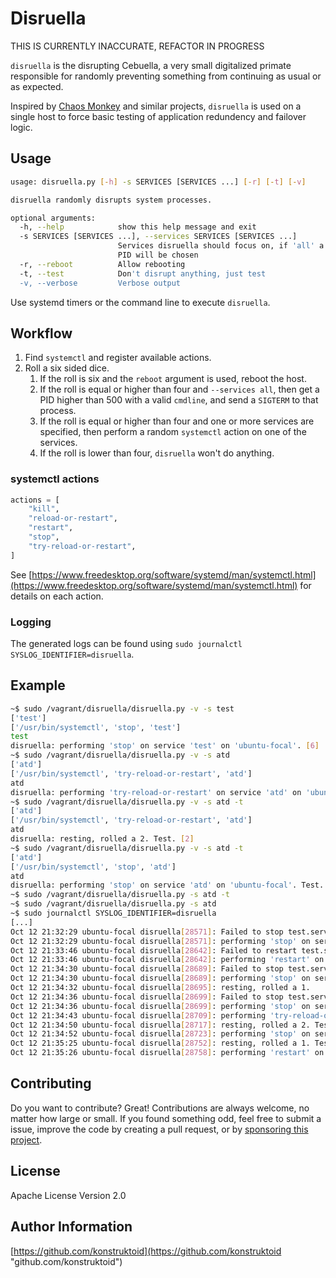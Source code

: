 # Disruella

THIS IS CURRENTLY INACCURATE, REFACTOR IN PROGRESS

`disruella` is the disrupting Cebuella, a very small digitalized primate
responsible for randomly preventing something from continuing as usual
or as expected.

Inspired by [Chaos Monkey](https://github.com/netflix/chaosmonkey) and
similar projects, `disruella` is used on a single host to force basic
testing of application redundency and failover logic.

## Usage

```sh
usage: disruella.py [-h] -s SERVICES [SERVICES ...] [-r] [-t] [-v]

disruella randomly disrupts system processes.

optional arguments:
  -h, --help            show this help message and exit
  -s SERVICES [SERVICES ...], --services SERVICES [SERVICES ...]
                        Services disruella should focus on, if 'all' a random
                        PID will be chosen
  -r, --reboot          Allow rebooting
  -t, --test            Don't disrupt anything, just test
  -v, --verbose         Verbose output
```

Use systemd timers or the command line to execute `disruella`.

## Workflow

1. Find `systemctl` and register available actions.
1. Roll a six sided dice.
    1. If the roll is six and the `reboot` argument is used, reboot the host.
    1. If the roll is equal or higher than four and `--services all`, then get a
      PID higher than 500 with a valid `cmdline`, and send a `SIGTERM` to that
      process.
    1. If the roll is equal or higher than four and one or more services are
      specified, then perform a random `systemctl` action on one of the
      services.
    1. If the roll is lower than four, `disruella` won't do anything.

### systemctl actions

```python
actions = [
    "kill",
    "reload-or-restart",
    "restart",
    "stop",
    "try-reload-or-restart",
]
```

See [https://www.freedesktop.org/software/systemd/man/systemctl.html](https://www.freedesktop.org/software/systemd/man/systemctl.html)
for details on each action.

### Logging

The generated logs can be found using
`sudo journalctl SYSLOG_IDENTIFIER=disruella`.

## Example

```sh
~$ sudo /vagrant/disruella/disruella.py -v -s test
['test']
['/usr/bin/systemctl', 'stop', 'test']
test
disruella: performing 'stop' on service 'test' on 'ubuntu-focal'. [6]
~$ sudo /vagrant/disruella/disruella.py -v -s atd
['atd']
['/usr/bin/systemctl', 'try-reload-or-restart', 'atd']
atd
disruella: performing 'try-reload-or-restart' on service 'atd' on 'ubuntu-focal'. [4]
~$ sudo /vagrant/disruella/disruella.py -v -s atd -t
['atd']
['/usr/bin/systemctl', 'try-reload-or-restart', 'atd']
atd
disruella: resting, rolled a 2. Test. [2]
~$ sudo /vagrant/disruella/disruella.py -v -s atd -t
['atd']
['/usr/bin/systemctl', 'stop', 'atd']
atd
disruella: performing 'stop' on service 'atd' on 'ubuntu-focal'. Test. [6]
~$ sudo /vagrant/disruella/disruella.py -s atd -t
~$ sudo /vagrant/disruella/disruella.py -s atd
~$ sudo journalctl SYSLOG_IDENTIFIER=disruella
[...]
Oct 12 21:32:29 ubuntu-focal disruella[28571]: Failed to stop test.service: Unit test.service not loaded.
Oct 12 21:32:29 ubuntu-focal disruella[28571]: performing 'stop' on service 'test' on 'ubuntu-focal'.
Oct 12 21:33:46 ubuntu-focal disruella[28642]: Failed to restart test.service: Unit test.service not found.
Oct 12 21:33:46 ubuntu-focal disruella[28642]: performing 'restart' on service 'test' on 'ubuntu-focal'.
Oct 12 21:34:30 ubuntu-focal disruella[28689]: Failed to stop test.service: Unit test.service not loaded.
Oct 12 21:34:30 ubuntu-focal disruella[28689]: performing 'stop' on service 'test' on 'ubuntu-focal'.
Oct 12 21:34:32 ubuntu-focal disruella[28695]: resting, rolled a 1.
Oct 12 21:34:36 ubuntu-focal disruella[28699]: Failed to stop test.service: Unit test.service not loaded.
Oct 12 21:34:36 ubuntu-focal disruella[28699]: performing 'stop' on service 'test' on 'ubuntu-focal'.
Oct 12 21:34:43 ubuntu-focal disruella[28709]: performing 'try-reload-or-restart' on service 'atd' on 'ubuntu-focal'.
Oct 12 21:34:50 ubuntu-focal disruella[28717]: resting, rolled a 2. Test.
Oct 12 21:34:52 ubuntu-focal disruella[28723]: performing 'stop' on service 'atd' on 'ubuntu-focal'. Test.
Oct 12 21:35:25 ubuntu-focal disruella[28752]: resting, rolled a 1. Test.
Oct 12 21:35:26 ubuntu-focal disruella[28758]: performing 'restart' on service 'atd' on 'ubuntu-focal'.
```

## Contributing

Do you want to contribute? Great! Contributions are always welcome,
no matter how large or small. If you found something odd, feel free to submit a
issue, improve the code by creating a pull request, or by
[sponsoring this project](https://github.com/sponsors/konstruktoid).

## License

Apache License Version 2.0

## Author Information

[https://github.com/konstruktoid](https://github.com/konstruktoid "github.com/konstruktoid")
